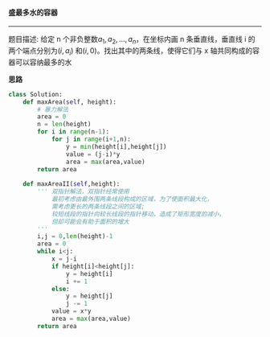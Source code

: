 #### 盛最多水的容器

---

题目描述: 给定 n 个非负整数$a_1,a_2,...,a_n$，在坐标内画 n 条垂直线，垂直线 i 的两个端点分别为$(i, a_i)$ 和$(i, 0)$。找出其中的两条线，使得它们与 x 轴共同构成的容器可以容纳最多的水

**思路**

```python
class Solution:
    def maxArea(self, height):
        # 暴力解法
        area = 0
        n = len(height)
        for i in range(n-1):
            for j in range(i+1,n):
                y = min(height[i],height[j])
                value = (j-i)*y
                area = max(area,value)
        return area
    
    def maxAreaII(self,height):
        ''' 双指针解法，双指针经常使用
            最初考虑由最外围两条线段构成的区域，为了使面积最大化，
            需考虑更长的两条线段之间的区域;
            较短线段的指针向较长线段的指针移动，造成了矩形宽度的减小，
            但却可能会有助于面积的增大
        '''
        i,j = 0,len(height)-1
        area = 0
        while i<j:
            x = j-i
            if height[i]<height[j]:
                y = height[i]
                i += 1
            else:
                y = height[j]
                j -= 1
            value = x*y
            area = max(area,value)
        return area
```

